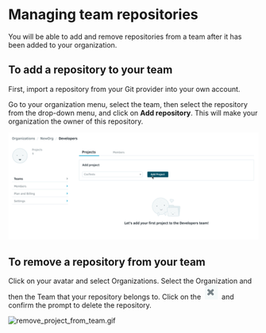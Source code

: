 # Managing team repositories

You will be able to add and remove repositories from a team after it has been added to your organization.

## To add a repository to your team

First, import a repository from your Git provider into your own account.

Go to your organization menu, select the team, then select the repository from the drop-down menu, and click on **Add repository**. This will make your organization the owner of this repository.

![](../../images/add-project-team.gif)

## To remove a repository from your team

Click on your avatar and select Organizations. Select the Organization and then the Team that your repository belongs to. Click on the  <img src="/v1.2/images/Screenshot_2018-09-28_at_16.39.50.png" width="26" height="29" alt="Screenshot_2018-09-28_at_16.39.50.png" />  and confirm the prompt to delete the repository.

![remove_project_from_team.gif](../../images/remove_project_from_team.gif)

